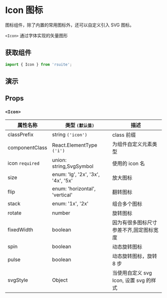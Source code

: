 # Icon 图标 [<i class="rs-icon rs-icon-edit2" ></i>](https://github.com/rsuite/rsuite.github.io/blob/master/src/components/icon/index.md)

图标组件，除了内置的常用图标外，还可以自定义引入 SVG 图标。

`<Icon>` 通过字体实现的矢量图形

## 获取组件

```js
import { Icon } from 'rsuite';
```

## 演示

<!--{demo}-->

## Props

### `<Icon>`

| 属性名称        | 类型 `(默认值)`                    | 描述                                    |
| --------------- | ---------------------------------- | --------------------------------------- |
| classPrefix     | string `('icon')`                  | class 前缀                              |
| componentClass  | React.ElementType `('i')`          | 为组件自定义元素类型                    |
| icon `required` | union: string,SvgSymbol            | 使用的 icon 名                          |
| size            | enum: 'lg', '2x', '3x', '4x', '5x' | 放大图标                                |
| flip            | enum: 'horizontal', 'vertical'     | 翻转图标                                |
| stack           | enum: '1x', '2x'                   | 组合多个图标                            |
| rotate          | number                             | 旋转图标                                |
| fixedWidth      | boolean                            | 因为有很多图标尺寸参差不齐,固定图标宽度 |
| spin            | boolean                            | 动态旋转图标                            |
| pulse           | boolean                            | 动态旋转图标，旋转 8 步                 |
| svgStyle        | Object                             | 当使用自定义 svg Icon, 设置 svg 的样式  |

